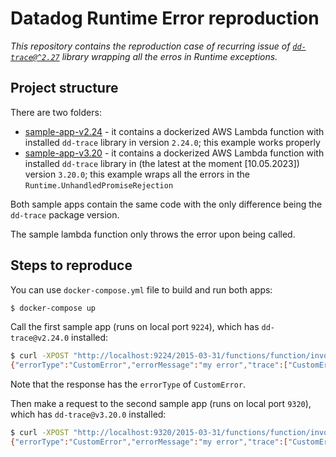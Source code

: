 # Datadog Runtime Error reproduction 

_This repository contains the reproduction case of recurring issue of [`dd-trace@^2.27`](https://github.com/DataDog/dd-trace-js) library wrapping all the erros in Runtime exceptions._ 

## Project structure 

There are two folders: 

* [sample-app-v2.24](./sample-app-v2.24) - it contains a dockerized AWS Lambda function with installed `dd-trace` library in version `2.24.0`; this example works properly 
* [sample-app-v3.20](./sample-app-v2.24) - it contains a dockerized AWS Lambda function with installed `dd-trace` library in (the latest at the moment [10.05.2023]) version `3.20.0`; this example wraps all the errors in the `Runtime.UnhandledPromiseRejection` 

Both sample apps contain the same code with the only difference being the `dd-trace` package version. 

The sample lambda function only throws the error upon being called. 


## Steps to reproduce 

You can use `docker-compose.yml` file to build and run both apps: 

```sh
$ docker-compose up
``` 

Call the first sample app (runs on local port `9224`), which has `dd-trace@v2.24.0` installed: 

```sh
$ curl -XPOST "http://localhost:9224/2015-03-31/functions/function/invocations" -d '{}'                 
{"errorType":"CustomError","errorMessage":"my error","trace":["CustomError: my error","    at myHanlder (/var/task/sample-handler.js:11:11)","    at /var/task/node_modules/datadog-lambda-js/dist/utils/handler.js:166:25","    at /var/task/node_modules/datadog-lambda-js/dist/index.js:220:70","    at step (/var/task/node_modules/datadog-lambda-js/dist/index.js:44:23)","    at Object.next (/var/task/node_modules/datadog-lambda-js/dist/index.js:25:53)","    at /var/task/node_modules/datadog-lambda-js/dist/index.js:19:71","    at new Promise (<anonymous>)","    at __awaiter (/var/task/node_modules/datadog-lambda-js/dist/index.js:15:12)","    at traceListenerOnWrap (/var/task/node_modules/datadog-lambda-js/dist/index.js:197:36)","    at /var/task/node_modules/dd-trace/packages/dd-trace/src/tracer.js:102:56"]}% 
``` 

Note that the response has the `errorType` of `CustomError`. 

Then make a request to the second sample app (runs on local port `9320`), which has `dd-trace@v3.20.0` installed: 

```sh
$ curl -XPOST "http://localhost:9320/2015-03-31/functions/function/invocations" -d '{}'  
{"errorType":"CustomError","errorMessage":"my error","trace":["CustomError: my error","    at myHanlder (/var/task/sample-handler.js:11:11)","    at myHanlder (/var/task/node_modules/dd-trace/packages/dd-trace/src/lambda/handler.js:86:35)","    at /var/task/node_modules/datadog-lambda-js/dist/utils/handler.js:166:25","    at /var/task/node_modules/datadog-lambda-js/dist/index.js:220:70","    at step (/var/task/node_modules/datadog-lambda-js/dist/index.js:44:23)","    at Object.next (/var/task/node_modules/datadog-lambda-js/dist/index.js:25:53)","    at /var/task/node_modules/datadog-lambda-js/dist/index.js:19:71","    at new Promise (<anonymous>)","    at __awaiter (/var/task/node_modules/datadog-lambda-js/dist/index.js:15:12)","    at traceListenerOnWrap (/var/task/node_modules/datadog-lambda-js/dist/index.js:197:36)"]}% 
```  